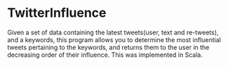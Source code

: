 # TwitterInfluence
Given a set of data containing the latest tweets(user, text and re-tweets), and a keywords, this program allows you to determine the most influential tweets pertaining to the keywords, and returns them to the user in the decreasing order of their influence. This was implemented in Scala.
